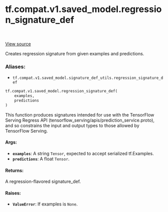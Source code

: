 <div itemscope itemtype="http://developers.google.com/ReferenceObject">
<meta itemprop="name" content="tf.compat.v1.saved_model.regression_signature_def" />
<meta itemprop="path" content="Stable" />
</div>

# tf.compat.v1.saved_model.regression_signature_def

<!-- Insert buttons -->

<table class="tfo-notebook-buttons tfo-api" align="left">
</table>

<a target="_blank" href="/code/stable/tensorflow/python/saved_model/signature_def_utils_impl.py">View source</a>



<!-- Start diff -->
Creates regression signature from given examples and predictions.

### Aliases:

* `tf.compat.v1.saved_model.signature_def_utils.regression_signature_def`


``` python
tf.compat.v1.saved_model.regression_signature_def(
    examples,
    predictions
)
```



<!-- Placeholder for "Used in" -->

This function produces signatures intended for use with the TensorFlow Serving
Regress API (tensorflow_serving/apis/prediction_service.proto), and so
constrains the input and output types to those allowed by TensorFlow Serving.

#### Args:


* <b>`examples`</b>: A string `Tensor`, expected to accept serialized tf.Examples.
* <b>`predictions`</b>: A float `Tensor`.


#### Returns:

A regression-flavored signature_def.



#### Raises:


* <b>`ValueError`</b>: If examples is `None`.
